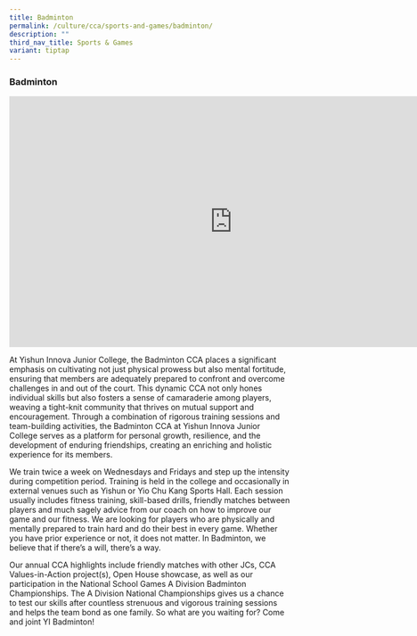 ```yaml
---
title: Badminton
permalink: /culture/cca/sports-and-games/badminton/
description: ""
third_nav_title: Sports & Games
variant: tiptap
---
```

<h3><strong>Badminton</strong></h3>
<div class="iframe-wrapper">
<iframe height="450" width="800" allowfullscreen="true" frameborder="0" src="https://www.youtube.com/embed/zDik9Ot8HJM"></iframe>
</div>
<p>At Yishun Innova Junior College, the Badminton CCA places a significant
emphasis on cultivating not just physical prowess but also mental fortitude,
ensuring that members are adequately prepared to confront and overcome
challenges in and out of the court. This dynamic CCA not only hones individual
skills but also fosters a sense of camaraderie among players, weaving a
tight-knit community that thrives on mutual support and encouragement.
Through a combination of rigorous training sessions and team-building activities,
the Badminton CCA at Yishun Innova Junior College serves as a platform
for personal growth, resilience, and the development of enduring friendships,
creating an enriching and holistic experience for its members.</p>
<p>We train twice a week on Wednesdays and Fridays and step up the intensity
during competition period. Training is held in the college and occasionally
in external venues such as Yishun or Yio Chu Kang Sports Hall. Each session
usually includes fitness training, skill-based drills, friendly matches
between players and much sagely advice from our coach on how to improve
our game and our fitness. We are looking for players who are physically
and mentally prepared to train hard and do their best in every game. Whether
you have prior experience or not, it does not matter. In Badminton, we
believe that if there’s a will, there’s a way.</p>
<p>Our annual CCA highlights include friendly matches with other JCs, CCA
Values-in-Action project(s), Open House showcase, as well as our participation
in the National School Games A Division Badminton Championships. The A
Division National Championships gives us a chance to test our skills after
countless strenuous and vigorous training sessions and helps the team bond
as one family. So what are you waiting for? Come and joint YI Badminton!</p>